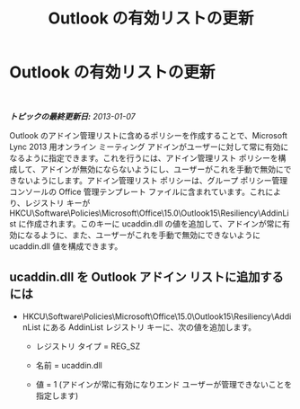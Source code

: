 ﻿---
title: Outlook の有効リストの更新
TOCTitle: Outlook の有効リストの更新
ms:assetid: 5db120dc-52f9-4dde-acb9-3824ae245086
ms:mtpsurl: https://technet.microsoft.com/ja-jp/library/JJ215438(v=OCS.15)
ms:contentKeyID: 48272220
ms.date: 05/19/2016
mtps_version: v=OCS.15
ms.translationtype: HT
---

# Outlook の有効リストの更新

 

_**トピックの最終更新日:** 2013-01-07_

Outlook のアドイン管理リストに含めるポリシーを作成することで、Microsoft Lync 2013 用オンライン ミーティング アドインがユーザーに対して常に有効になるように指定できます。これを行うには、アドイン管理リスト ポリシーを構成して、アドインが無効にならないようにし、ユーザーがこれを手動で無効にできないようにします。アドイン管理リスト ポリシーは、グループ ポリシー管理コンソールの Office 管理テンプレート ファイルに含まれています。これにより、レジストリ キーが HKCU\\Software\\Policies\\Microsoft\\Office\\15.0\\Outlook15\\Resiliency\\AddinList に作成されます。このキーに ucaddin.dll の値を追加して、アドインが常に有効になるように、また、ユーザーがこれを手動で無効にできないように ucaddin.dll 値を構成できます。

## ucaddin.dll を Outlook アドイン リストに追加するには

  - HKCU\\Software\\Policies\\Microsoft\\Office\\15.0\\Outlook15\\Resiliency\\AddinList にある AddinList レジストリ キーに、次の値を追加します。
    
      - レジストリ タイプ = REG\_SZ
    
      - 名前 = ucaddin.dll
    
      - 値 = 1 (アドインが常に有効になりエンド ユーザーが管理できないことを指定します)

